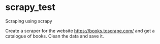 # scrapy_test
Scraping using scrapy

Create a scraper for the website https://books.toscrape.com/ and get a catalogue of books.
Clean the data and save it.
